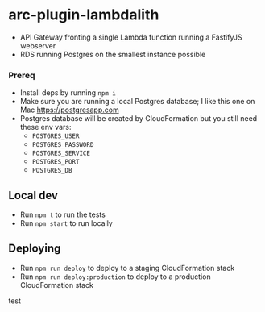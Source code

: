 # arc-plugin-lambdalith

- API Gateway fronting a single Lambda function running a FastifyJS webserver
- RDS running Postgres on the smallest instance possible

### Prereq  

- Install deps by running `npm i`
- Make sure you are running a local Postgres database; I like this one on Mac https://postgresapp.com
- Postgres database will be created by CloudFormation but you still need these env vars:
  - `POSTGRES_USER`
  - `POSTGRES_PASSWORD`
  - `POSTGRES_SERVICE`
  - `POSTGRES_PORT`
  - `POSTGRES_DB`

## Local dev

- Run `npm t` to run the tests
- Run `npm start` to run locally

## Deploying 

- Run `npm run deploy` to deploy to a staging CloudFormation stack
- Run `npm run deploy:production` to deploy to a production CloudFormation stack

test
